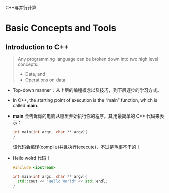 C++与并行计算



# Basic Concepts and Tools

## Introduction to C++

> Any programming language can be broken down into two high level concepts:
>
> - Data, and 
> - Operations on data.

- Top-down manner：从上层的编程概念以及技巧，到下层逐步的学习方式。

- In C++, the starting point of execution is the “main” function, which is called **main**. 

- **main** 会告诉你的电脑从哪里开始执行你的程序。其用最简单的 C++ 代码来表示：

  ```c++
  int main(int argc, char ** argv){
  }
  ```

  该代码会编译(compile)并且执行(execute)，不过是毛事不干的！

- Hello wolrd 代码！

  ```c++
  #include <iostream>
  
  int main(int argc, char ** argv){
  	std::cout << "Hello World" << std::endl;
  }
  ```




